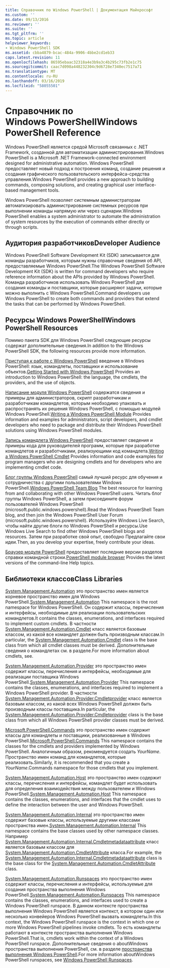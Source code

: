 ```yaml
---
title: Справочник по Windows PowerShell | Документация Майкрософт
ms.custom: ''
ms.date: 09/13/2016
ms.reviewer: ''
ms.suite: ''
ms.tgt_pltfrm: ''
ms.topic: article
helpviewer_keywords:
- Windows PowerShell SDK
ms.assetid: cbba4879-bcac-484a-9906-4bbe2cd1eb33
caps.latest.revision: 11
ms.openlocfilehash: 86595ebaac32318a4e3b9a3c4b295c73fb2e1c75
ms.sourcegitcommit: caac7d098a448232304c9d6728e7340ec7517a71
ms.translationtype: MT
ms.contentlocale: ru-RU
ms.lasthandoff: 03/16/2019
ms.locfileid: "58055501"
---
```

# <a name="windows-powershell-reference"></a><span data-ttu-id="f3fdd-102">Справочник по Windows PowerShell</span><span class="sxs-lookup"><span data-stu-id="f3fdd-102">Windows PowerShell Reference</span></span>

<span data-ttu-id="f3fdd-103">Windows PowerShell является средой Microsoft связанных с .NET Framework, созданной для автоматизации администрирования.</span><span class="sxs-lookup"><span data-stu-id="f3fdd-103">Windows PowerShell is a Microsoft .NET Framework-connected environment designed for administrative automation.</span></span> <span data-ttu-id="f3fdd-104">Windows PowerShell предоставляет новый подход к построения команд, создание решения и создания графического пользовательского интерфейса-средства управления.</span><span class="sxs-lookup"><span data-stu-id="f3fdd-104">Windows PowerShell provides a new approach to building commands, composing solutions, and creating graphical user interface-based management tools.</span></span>

<span data-ttu-id="f3fdd-105">Windows PowerShell позволяет системным администраторам автоматизировать администрирование системных ресурсов при выполнении команды напрямую или через сценарии.</span><span class="sxs-lookup"><span data-stu-id="f3fdd-105">Windows PowerShell enables a system administrator to automate the administration of system resources by the execution of commands either directly or through scripts.</span></span>

## <a name="developer-audience"></a><span data-ttu-id="f3fdd-106">Аудитория разработчиков</span><span class="sxs-lookup"><span data-stu-id="f3fdd-106">Developer Audience</span></span>

<span data-ttu-id="f3fdd-107">Windows PowerShell Software Development Kit (SDK) записывается для команды разработчиков, которым нужны справочные сведения об API, предоставляемые Windows PowerShell.</span><span class="sxs-lookup"><span data-stu-id="f3fdd-107">The Windows PowerShell Software Development Kit (SDK) is written for command developers who require reference information about the APIs provided by Windows PowerShell.</span></span> <span data-ttu-id="f3fdd-108">Команда разработчиков использовать Windows PowerShell для создания команды и поставщики, которые расширяют задачи, которые можно выполнить с Windows PowerShell.</span><span class="sxs-lookup"><span data-stu-id="f3fdd-108">Command developers use Windows PowerShell to create both commands and providers that extend the tasks that can be performed by Windows PowerShell.</span></span>

## <a name="windows-powershell-resources"></a><span data-ttu-id="f3fdd-109">Ресурсы Windows PowerShell</span><span class="sxs-lookup"><span data-stu-id="f3fdd-109">Windows PowerShell Resources</span></span>

<span data-ttu-id="f3fdd-110">Помимо пакета SDK для Windows PowerShell следующие ресурсы содержат дополнительные сведения.</span><span class="sxs-lookup"><span data-stu-id="f3fdd-110">In addition to the Windows PowerShell SDK, the following resources provide more information.</span></span>

<span data-ttu-id="f3fdd-111">[Приступая к работе с Windows PowerShell](/powershell/scripting/getting-started/getting-started-with-windows-powershell) введение в Windows PowerShell: язык, командлеты, поставщики и использование объектов.</span><span class="sxs-lookup"><span data-stu-id="f3fdd-111">[Getting Started with Windows PowerShell](/powershell/scripting/getting-started/getting-started-with-windows-powershell) Provides an introduction to Windows PowerShell: the language, the cmdlets, the providers, and the use of objects.</span></span>

<span data-ttu-id="f3fdd-112">[Написание модуля Windows PowerShell](./module/writing-a-windows-powershell-module.md) содержатся сведения и примеры для администраторов, скрипт разработчикам и разработчикам командлетов, которым необходимо упаковать и распространять их решения Windows PowerShell, с помощью модулей Windows PowerShell.</span><span class="sxs-lookup"><span data-stu-id="f3fdd-112">[Writing a Windows PowerShell Module](./module/writing-a-windows-powershell-module.md) Provides information and examples for administrators, script developers, and cmdlet developers who need to package and distribute their Windows PowerShell solutions using Windows PowerShell modules.</span></span>

<span data-ttu-id="f3fdd-113">[Запись командлета Windows PowerShell](./cmdlet/writing-a-windows-powershell-cmdlet.md) предоставляет сведения и примеры кода для руководителей программ, которые при разработке командлетов и разработчиками, реализующими код командлета.</span><span class="sxs-lookup"><span data-stu-id="f3fdd-113">[Writing a Windows PowerShell Cmdlet](./cmdlet/writing-a-windows-powershell-cmdlet.md) Provides information and code examples for program managers who are designing cmdlets and for developers who are implementing cmdlet code.</span></span>

<span data-ttu-id="f3fdd-114">[Блог группы Windows PowerShell](https://blogs.msdn.microsoft.com/PowerShell/) самый лучший ресурс для обучения и сотрудничества с другими пользователями Windows PowerShell.</span><span class="sxs-lookup"><span data-stu-id="f3fdd-114">[Windows PowerShell Team Blog](https://blogs.msdn.microsoft.com/PowerShell/) The best resource for learning from and collaborating with other Windows PowerShell users.</span></span> <span data-ttu-id="f3fdd-115">Читать блог группы Windows PowerShell, а затем присоедините форум пользователей Windows PowerShell (microsoft.public.windows.powershell).</span><span class="sxs-lookup"><span data-stu-id="f3fdd-115">Read the Windows PowerShell Team blog, and then join the Windows PowerShell User Forum (microsoft.public.windows.powershell).</span></span> <span data-ttu-id="f3fdd-116">Используйте Windows Live Search, чтобы найти другие блоги по Windows PowerShell и ресурсы.</span><span class="sxs-lookup"><span data-stu-id="f3fdd-116">Use Windows Live Search to find other Windows PowerShell blogs and resources.</span></span> <span data-ttu-id="f3fdd-117">Затем при разработке свой опыт, свободно Предлагайте свои идеи.</span><span class="sxs-lookup"><span data-stu-id="f3fdd-117">Then, as you develop your expertise, freely contribute your ideas.</span></span>

<span data-ttu-id="f3fdd-118">[Браузер модуля PowerShell](/powershell/module/) предоставляет последние версии разделов справки командной строки.</span><span class="sxs-lookup"><span data-stu-id="f3fdd-118">[PowerShell module browser](/powershell/module/) Provides the latest versions of the command-line Help topics.</span></span>

## <a name="class-libraries"></a><span data-ttu-id="f3fdd-119">Библиотеки классов</span><span class="sxs-lookup"><span data-stu-id="f3fdd-119">Class Libraries</span></span>

<span data-ttu-id="f3fdd-120">[System.Management.Automation](/dotnet/api/System.Management.Automation) это пространство имен является корневое пространство имен для Windows PowerShell.</span><span class="sxs-lookup"><span data-stu-id="f3fdd-120">[System.Management.Automation](/dotnet/api/System.Management.Automation) This namespace is the root namespace for Windows PowerShell.</span></span> <span data-ttu-id="f3fdd-121">Он содержит классы, перечисления и интерфейсы, необходимые для реализации пользовательских командлетов.</span><span class="sxs-lookup"><span data-stu-id="f3fdd-121">It contains the classes, enumerations, and interfaces required to implement custom cmdlets.</span></span> <span data-ttu-id="f3fdd-122">В частности [System.Management.Automation.Cmdlet](/dotnet/api/System.Management.Automation.Cmdlet) класс является базовым классом, из какой все командлет должен быть производным классам.</span><span class="sxs-lookup"><span data-stu-id="f3fdd-122">In particular, the [System.Management.Automation.Cmdlet](/dotnet/api/System.Management.Automation.Cmdlet) class is the base class from which all cmdlet classes must be derived.</span></span> <span data-ttu-id="f3fdd-123">Дополнительные сведения о командлетах см. в разделе.</span><span class="sxs-lookup"><span data-stu-id="f3fdd-123">For more information about cmdlets, see.</span></span>

<span data-ttu-id="f3fdd-124">[System.Management.Automation.Provider](/dotnet/api/System.Management.Automation.Provider) это пространство имен содержит классы, перечисления и интерфейсы, необходимые для реализации поставщика Windows PowerShell.</span><span class="sxs-lookup"><span data-stu-id="f3fdd-124">[System.Management.Automation.Provider](/dotnet/api/System.Management.Automation.Provider) This namespace contains the classes, enumerations, and interfaces required to implement a Windows PowerShell provider.</span></span> <span data-ttu-id="f3fdd-125">В частности [System.Management.Automation.Provider.Cmdletprovider](/dotnet/api/System.Management.Automation.Provider.CmdletProvider) класс является базовым классом, из какой всех Windows PowerShell должен быть производным классы поставщика.</span><span class="sxs-lookup"><span data-stu-id="f3fdd-125">In particular, the [System.Management.Automation.Provider.Cmdletprovider](/dotnet/api/System.Management.Automation.Provider.CmdletProvider) class is the base class from which all Windows PowerShell provider classes must be derived.</span></span>

<span data-ttu-id="f3fdd-126">[Microsoft.PowerShell.Commands](/dotnet/api/Microsoft.PowerShell.Commands) это пространство имен содержит классы для командлеты и поставщики, реализованные в Windows PowerShell.</span><span class="sxs-lookup"><span data-stu-id="f3fdd-126">[Microsoft.PowerShell.Commands](/dotnet/api/Microsoft.PowerShell.Commands) This namespace contains the classes for the cmdlets and providers implemented by Windows PowerShell.</span></span> <span data-ttu-id="f3fdd-127">Аналогичным образом, рекомендуется создать *YourName*. Пространство имен команд для командлетов, которые реализовать.</span><span class="sxs-lookup"><span data-stu-id="f3fdd-127">Similarly, it is recommended that you create a *YourName*.Commands namespace for those cmdlets that you implement.</span></span>

<span data-ttu-id="f3fdd-128">[System.Management.Automation.Host](/dotnet/api/System.Management.Automation.Host) это пространство имен содержит классы, перечисления и интерфейсы, командлет будет использовать для определения взаимодействия между пользователем и Windows PowerShell.</span><span class="sxs-lookup"><span data-stu-id="f3fdd-128">[System.Management.Automation.Host](/dotnet/api/System.Management.Automation.Host) This namespace contains the classes, enumerations, and interfaces that the cmdlet uses to define the interaction between the user and Windows PowerShell.</span></span>

<span data-ttu-id="f3fdd-129">[System.Management.Automation.Internal](/dotnet/api/System.Management.Automation.Internal) это пространство имен содержит базовые классы, используемые другими классами пространства имен.</span><span class="sxs-lookup"><span data-stu-id="f3fdd-129">[System.Management.Automation.Internal](/dotnet/api/System.Management.Automation.Internal) This namespace contains the base classes used by other namespace classes.</span></span> <span data-ttu-id="f3fdd-130">Например [System.Management.Automation.Internal.Cmdletmetadataattribute](/dotnet/api/System.Management.Automation.Internal.CmdletMetadataAttribute) класс является базовым классом для [System.Management.Automation.CmdletAttribute](/dotnet/api/System.Management.Automation.CmdletAttribute) класса.</span><span class="sxs-lookup"><span data-stu-id="f3fdd-130">For example, the [System.Management.Automation.Internal.Cmdletmetadataattribute](/dotnet/api/System.Management.Automation.Internal.CmdletMetadataAttribute) class is the base class for the [System.Management.Automation.CmdletAttribute](/dotnet/api/System.Management.Automation.CmdletAttribute) class.</span></span>

<span data-ttu-id="f3fdd-131">[System.Management.Automation.Runspaces](/dotnet/api/System.Management.Automation.Runspaces) это пространство имен содержит классы, перечисления и интерфейсы, используемые для создания пространства выполнения Windows PowerShell.</span><span class="sxs-lookup"><span data-stu-id="f3fdd-131">[System.Management.Automation.Runspaces](/dotnet/api/System.Management.Automation.Runspaces) This namespace contains the classes, enumerations, and interfaces used to create a Windows PowerShell runspace.</span></span> <span data-ttu-id="f3fdd-132">В данном контексте пространства выполнения Windows PowerShell является контекст, в котором один или несколько конвейеров Windows PowerShell вызвать командлеты.</span><span class="sxs-lookup"><span data-stu-id="f3fdd-132">In this context, the Windows PowerShell runspace is the context in which one or more Windows PowerShell pipelines invoke cmdlets.</span></span> <span data-ttu-id="f3fdd-133">То есть командлеты работают в контексте пространства выполнения Windows PowerShell.</span><span class="sxs-lookup"><span data-stu-id="f3fdd-133">That is, cmdlets work within the context of a Windows PowerShell runspace.</span></span> <span data-ttu-id="f3fdd-134">Дополнительные сведения о aboutWindows пространства выполнения PowerShell, см. в разделе [пространства выполнения Windows PowerShell](http://msdn.microsoft.com/en-us/a1582cfe-f06d-4aff-adc6-71f49a860ce9).</span><span class="sxs-lookup"><span data-stu-id="f3fdd-134">For more information aboutWindows PowerShell runspaces, see [Windows PowerShell Runspaces](http://msdn.microsoft.com/en-us/a1582cfe-f06d-4aff-adc6-71f49a860ce9).</span></span>

